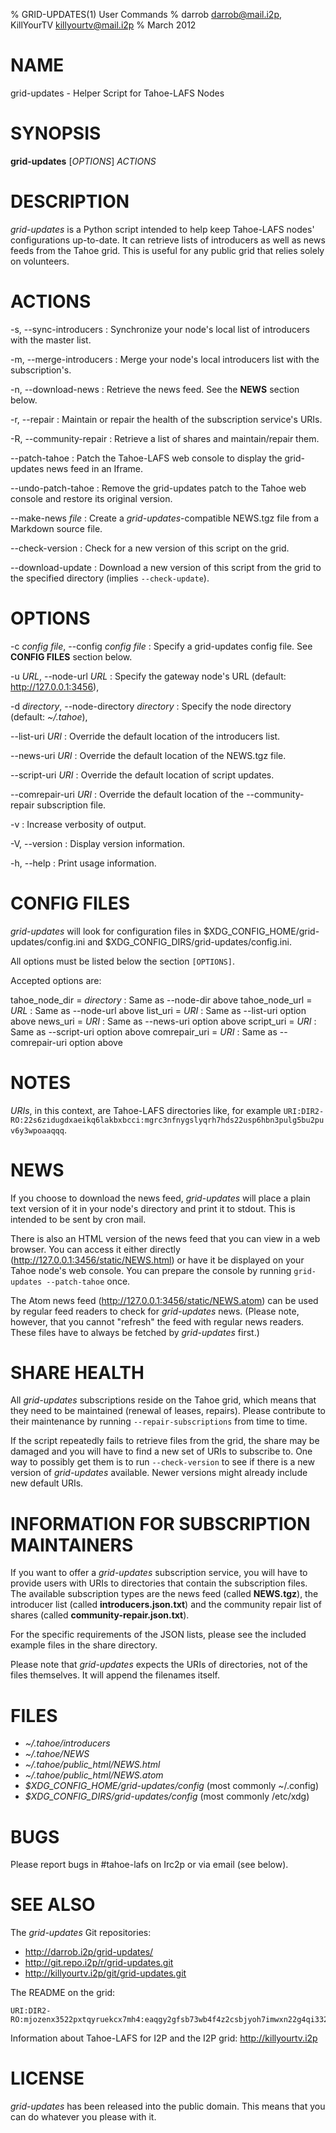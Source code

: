 % GRID-UPDATES(1) User Commands
% darrob <darrob@mail.i2p>, KillYourTV <killyourtv@mail.i2p>
% March 2012

NAME
====

grid-updates - Helper Script for Tahoe-LAFS Nodes

SYNOPSIS
========

**grid-updates** [*OPTIONS*] *ACTIONS*

DESCRIPTION
===========

*grid-updates* is a Python script intended to help keep Tahoe-LAFS nodes'
configurations up-to-date.  It can retrieve lists of introducers as well as
news feeds from the Tahoe grid.  This is useful for any public grid that relies
solely on volunteers.

ACTIONS
=======

-s, \--sync-introducers
:   Synchronize your node's local list of introducers with the master list.

-m, \--merge-introducers
:   Merge your node's local introducers list with the subscription's.

-n, \--download-news
:   Retrieve the news feed.  See the **NEWS** section below.

-r, \--repair
:   Maintain or repair the health of the subscription service's URIs.

-R, \--community-repair
:   Retrieve a list of shares and maintain/repair them.

\--patch-tahoe
:   Patch the Tahoe-LAFS web console to display the grid-updates news feed in
    an Iframe.

\--undo-patch-tahoe
:   Remove the grid-updates patch to the Tahoe web console and restore its
    original version.

\--make-news *file*
:   Create a *grid-updates*-compatible NEWS.tgz file from a Markdown source
    file.

\--check-version
:   Check for a new version of this script on the grid.

\--download-update
:   Download a new version of this script from the grid to the specified
    directory (implies `--check-update`).

OPTIONS
=======

-c *config file*, \--config *config file*
:   Specify a grid-updates config file. See **CONFIG FILES** section below.

-u *URL*, \--node-url *URL*
:   Specify the gateway node's URL (default: http://127.0.0.1:3456),

-d *directory*, \--node-directory *directory*
:   Specify the node directory (default: *~/.tahoe*),

\--list-uri *URI*
:   Override the default location of the introducers list.

\--news-uri *URI*
:   Override the default location of the NEWS.tgz file.

\--script-uri *URI*
:   Override the default location of script updates.

\--comrepair-uri *URI*
:   Override the default location of the \--community-repair subscription file.

-v
:   Increase verbosity of output.

-V, \--version
:   Display version information.

-h, \--help
:   Print usage information.

CONFIG FILES
============

*grid-updates* will look for configuration files in
$XDG_CONFIG_HOME/grid-updates/config.ini and
$XDG_CONFIG_DIRS/grid-updates/config.ini.

All options must be listed below the section `[OPTIONS]`.

Accepted options are:

tahoe\_node\_dir = *directory*
:    Same as \--node-dir above
tahoe\_node\_url = *URL*
:    Same as \--node-url above
list_uri = *URI*
:    Same as \--list-uri option above
news_uri = *URI*
:    Same as \--news-uri option above
script_uri = *URI*
:    Same as \--script-uri option above
comrepair_uri = *URI*
:    Same as \--comrepair-uri option above

NOTES
=====

*URIs*, in this context, are Tahoe-LAFS directories like, for example
`URI:DIR2-RO:22s6zidugdxaeikq6lakbxbcci:mgrc3nfnygslyqrh7hds22usp6hbn3pulg5bu2puv6y3wpoaaqqq`.

NEWS
====

If you choose to download the news feed, *grid-updates* will place a plain text
version of it in your node's directory and print it to stdout. This is intended
to be sent by cron mail.

There is also an HTML version of the news feed that you can view in a web
browser. You can access it either directly
(http://127.0.0.1:3456/static/NEWS.html) or have it be displayed on your Tahoe
node's web console. You can prepare the console by running `grid-updates
--patch-tahoe` once.

The Atom news feed (http://127.0.0.1:3456/static/NEWS.atom) can be used by
regular feed readers to check for *grid-updates* news.  (Please note, however,
that you cannot "refresh" the feed with regular news readers.  These files have
to always be fetched by *grid-updates* first.)

SHARE HEALTH
============

All *grid-updates* subscriptions reside on the Tahoe grid, which means that
they need to be maintained (renewal of leases, repairs).  Please contribute to
their maintenance by running `--repair-subscriptions` from time to time.

If the script repeatedly fails to retrieve files from the grid, the share may
be damaged and you will have to find a new set of URIs to subscribe to.  One
way to possibly get them is to run `--check-version` to see if there is a new
version of *grid-updates* available.  Newer versions might already include new
default URIs.

INFORMATION FOR SUBSCRIPTION MAINTAINERS
========================================

If you want to offer a *grid-updates* subscription service, you will have to
provide users with URIs to directories that contain the subscription files. The
available subscription types are the news feed (called **NEWS.tgz**), the
introducer list (called **introducers.json.txt**) and the community repair list
of shares (called **community-repair.json.txt**).

For the specific requirements of the JSON lists, please see the included
example files in the share directory.

Please note that *grid-updates* expects the URIs of directories, not of the
files themselves. It will append the filenames itself.

FILES
=====

* *~/.tahoe/introducers*  
* *~/.tahoe/NEWS*  
* *~/.tahoe/public_html/NEWS.html*  
* *~/.tahoe/public_html/NEWS.atom*  
* *\$XDG_CONFIG_HOME/grid-updates/config* (most commonly ~/.config)  
* *\$XDG_CONFIG_DIRS/grid-updates/config* (most commonly /etc/xdg)  

BUGS
====

Please report bugs in #tahoe-lafs on Irc2p or via email (see below).

SEE ALSO
========

The *grid-updates* Git repositories:

* http://darrob.i2p/grid-updates/  
* http://git.repo.i2p/r/grid-updates.git  
* http://killyourtv.i2p/git/grid-updates.git

The README on the grid:

    URI:DIR2-RO:mjozenx3522pxtqyruekcx7mh4:eaqgy2gfsb73wb4f4z2csbjyoh7imwxn22g4qi332dgcvfyzg73a/README.html

Information about Tahoe-LAFS for I2P and the I2P grid: http://killyourtv.i2p

LICENSE
=======

*grid-updates* has been released into the public domain. This means that you can
do whatever you please with it.

